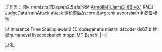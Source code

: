 工作流：
RM rmmistral7B  qwen2.5 sfairRM [ArmoRM-Llama3-8B-v0.1](https://huggingface.co/RLHFlow/ArmoRM-Llama3-8B-v0.1)
RM过JudgeData
trainAttack
attack
评价前后Δscore Δavgrank Δspersman 判定鲁棒性

过 Inference Time Scaling
qwen2.5C codegemma mistral dscoder ds671b
数据humaneval livecodebench mbpp |MT Bench|
|--:|

过RL



